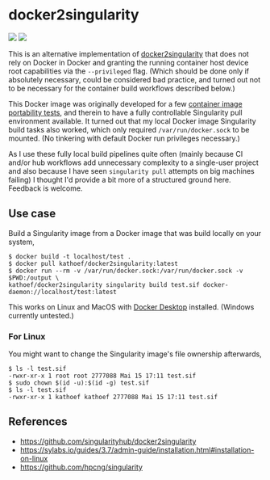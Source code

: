 # docker2singularity

![](https://github.com/kathoef/docker2singularity/actions/workflows/test-docker-image.yml/badge.svg?branch=main&event=push&event=workflow_dispatch)
![](https://shields.io/docker/image-size/kathoef/docker2singularity/latest)

This is an alternative implementation of [docker2singularity](https://github.com/singularityhub/docker2singularity) that does not rely on Docker in Docker and granting the running container host device root capabilities via the `--privileged` flag.
(Which should be done only if absolutely necessary, could be considered bad practice, and turned out not to be necessary for the container build workflows described below.)

This Docker image was originally developed for a few [container image portability tests](https://github.com/ExaESM-WP4/Batch-scheduler-Singularity-bindings/blob/e4be0220f8938b9cc3275267bc44be44e925b3ea/test_image_compatibility/), and therein to have a fully controllable Singularity pull environment available.
It turned out that my local Docker image Singularity build tasks also worked, which only required `/var/run/docker.sock` to be mounted.
(No tinkering with default Docker run privileges necessary.)

As I use these fully local build pipelines quite often (mainly because CI and/or hub workflows add unnecessary complexity to a single-user project and also because I have seen `singularity pull` attempts on big machines failing) I thought I'd provide a bit more of a structured ground here.
Feedback is welcome.

## Use case

Build a Singularity image from a Docker image that was build locally on your system,

```
$ docker build -t localhost/test .
$ docker pull kathoef/docker2singularity:latest
$ docker run --rm -v /var/run/docker.sock:/var/run/docker.sock -v $PWD:/output \
kathoef/docker2singularity singularity build test.sif docker-daemon://localhost/test:latest
```

This works on Linux and MacOS with [Docker Desktop](https://www.docker.com/products/docker-desktop) installed.
(Windows currently untested.)

### For Linux

You might want to change the Singularity image's file ownership afterwards,

```
$ ls -l test.sif
-rwxr-xr-x 1 root root 2777088 Mai 15 17:11 test.sif
$ sudo chown $(id -u):$(id -g) test.sif
$ ls -l test.sif
-rwxr-xr-x 1 kathoef kathoef 2777088 Mai 15 17:11 test.sif
```

## References

* https://github.com/singularityhub/docker2singularity
* https://sylabs.io/guides/3.7/admin-guide/installation.html#installation-on-linux
* https://github.com/hpcng/singularity
